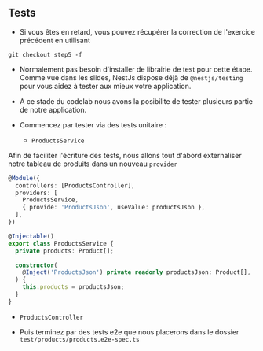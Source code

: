 ## Tests

* Si vous êtes en retard, vous pouvez récupérer la correction de l'exercice précédent en utilisant

```
git checkout step5 -f
```

* Normalement pas besoin d'installer de librairie de test pour cette étape. 
Comme vue dans les slides, NestJs dispose déjà de `@nestjs/testing` pour vous aidez à tester aux mieux votre application.

* A ce stade du codelab nous avons la posibilite de tester plusieurs partie de notre application.

* Commencez par tester via des tests unitaire :
  * `ProductsService`

Afin de faciliter l'écriture des tests, nous allons tout d'abord externaliser notre tableau de produits dans un nouveau `provider`

```typescript
@Module({
  controllers: [ProductsController],
  providers: [
    ProductsService,
    { provide: 'ProductsJson', useValue: productsJson },
  ],
})
``` 

```typescript
@Injectable()
export class ProductsService {
  private products: Product[];

  constructor(
    @Inject('ProductsJson') private readonly productsJson: Product[],
  ) {
    this.products = productsJson;
  }
}
```

  * `ProductsController`
  

* Puis terminez par des tests e2e que nous placerons dans le dossier `test/products/products.e2e-spec.ts`
